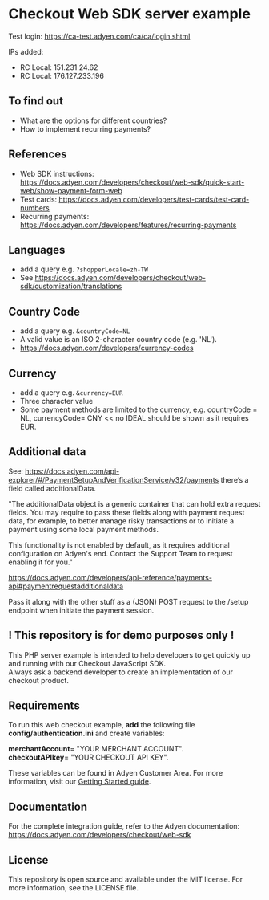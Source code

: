 # Checkout Web SDK server example

Test login: https://ca-test.adyen.com/ca/ca/login.shtml

IPs added:
- RC Local: 151.231.24.62
- RC Local: 176.127.233.196

## To find out
- What are the options for different countries?
- How to implement recurring payments?

## References
* Web SDK instructions: https://docs.adyen.com/developers/checkout/web-sdk/quick-start-web/show-payment-form-web
* Test cards: https://docs.adyen.com/developers/test-cards/test-card-numbers
* Recurring payments: https://docs.adyen.com/developers/features/recurring-payments

## Languages
* add a query e.g. `?shopperLocale=zh-TW`
* See https://docs.adyen.com/developers/checkout/web-sdk/customization/translations

## Country Code
* add a query e.g. `&countryCode=NL`
* A valid value is an ISO 2-character country code (e.g. 'NL').
* https://docs.adyen.com/developers/currency-codes

## Currency
* add a query e.g. `&currency=EUR`
* Three character value
* Some payment methods are limited to the currency, e.g. countryCode = NL, currencyCode= CNY << no IDEAL should be shown as it requires EUR.

## Additional data
See: https://docs.adyen.com/api-explorer/#/PaymentSetupAndVerificationService/v32/payments there’s a field called additionalData.

"The additionalData object is a generic container that can hold extra request fields. You may require to pass these fields along with payment request data, for example, to better manage risky transactions or to initiate a payment using some local payment methods.

This functionality is not enabled by default, as it requires additional configuration on Adyen's end. Contact the  Support Team to request enabling it for you."

https://docs.adyen.com/developers/api-reference/payments-api#paymentrequestadditionaldata

Pass it along with the other stuff as a (JSON) POST request to the /setup endpoint when initiate the payment session.

## ! This repository is for demo purposes only !
This PHP server example is intended to help developers to get quickly up and running with our Checkout JavaScript SDK.<br/>
Always ask a backend developer to create an implementation of our checkout product.

## Requirements
To run this web checkout example, <b>add</b>  the following file <b>config/authentication.ini</b> and create variables:<br/>

<b>merchantAccount</b>= "YOUR MERCHANT ACCOUNT".<br/>
<b>checkoutAPIkey</b>= "YOUR CHECKOUT API KEY".<br/>

These variables can be found in Adyen Customer Area. For more information, visit our <a href="https://docs.adyen.com/developers/get-started-with-adyen/create-a-test-account">Getting Started guide</a>.<br/>

## Documentation

For the complete integration guide, refer to the Adyen documentation:
<a href="Checkout Web SDK">https://docs.adyen.com/developers/checkout/web-sdk</a>

## License

This repository is open source and available under the MIT license. For more information, see the LICENSE file.
